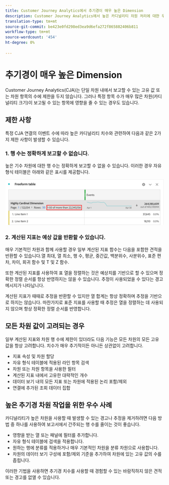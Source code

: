 ```yaml
---
title: Customer Journey Analytics에서 추기경이 매우 높은 Dimension
description: Customer Journey Analytics에서 높은 카디널리티 차원 처리에 대한 우수 사례를 설명합니다.
translation-type: tm+mt
source-git-commit: be423e0fd298ed3ea9d6efa272f865882406b811
workflow-type: tm+mt
source-wordcount: '454'
ht-degree: 0%

---
```



# 추기경이 매우 높은 Dimension

Customer Journey Analytics(CJA)는 단일 차원 내에서 보고할 수 있는 고유 값 또는 차원 항목의 수에 제한을 두지 않습니다. 그러나 특정 항목 수가 매우 많은 차원(카디널리티 크기)이 보고될 수 있는 항목에 영향을 줄 수 있는 경우도 있습니다.

## 제한 사항

특정 CJA 연결의 이벤트 수에 따라 높은 카디널리티 치수와 관련하여 다음과 같은 2가지 제한 사항이 발생할 수 있습니다.

### 1. 행 수는 정확하게 보고할 수 없습니다.

높은 기수 차원에 대한 행 수는 정확하게 보고할 수 없을 수 있습니다. 이러한 경우 자유 형식 테이블은 아래와 같은 표시를 제공합니다.

![](assets/high-cardinality.png)

### 2. 계산된 지표는 예상 값을 반환할 수 있습니다.

매우 기본적인 차원과 함께 사용할 경우 일부 계산된 지표 함수는 다음을 포함한 견적을 반환할 수 있습니다.열 최대, 열 최소, 행 수, 평균, 중간값, 백분위수, 사분위수, 표준 편차, 차이, 회귀 함수 및 T 및 Z 함수.

또한 계산된 지표를 사용하여 표 열을 정렬하는 것은 예상치를 기반으로 할 수 있으며 정확한 정렬 순서를 항상 반영하지는 않을 수 있습니다. 추정이 사용되었을 수 있다는 경고 메시지가 나타납니다.

계산된 지표가 때때로 추정을 반환할 수 있지만 열 합계는 항상 정확하며 추정을 기반으로 하지는 않습니다. 마찬가지로 표준 지표를 사용할 때 추정은 열을 정렬하는 데 사용되지 않으며 항상 정확한 정렬 순서를 반영합니다.

## 모든 차원 값이 고려되는 경우

일부 계산된 지표와 차원 행 수에 제한이 있더라도 다음 기능은 모든 차원의 모든 고유 값을 항상 고려합니다. 치수가 매우 추기적이든 아니든 상관없이 고려합니다.

* 지표 속성 및 차원 할당
* 자유 형식 테이블에 적용된 라인 항목 검색
* 차원 또는 차원 항목을 사용한 필터
* 계산된 지표 내에서 고유한 대략적인 개수
* 데이터 보기 내의 모든 지표 또는 차원에 적용된 논리 포함/제외
* 연결에 추가된 조회 데이터 집합

## 높은 추기경 차원 작업을 위한 우수 사례

카디널리티가 높은 차원을 사용할 때 발생할 수 있는 경고나 추정을 제거하려면 다음 방법 중 하나를 사용하여 보고서에서 간주되는 행 수를 줄이는 것이 좋습니다.

* 영향을 받는 열 또는 패널에 필터를 추가합니다.
* 자유 형식 테이블에 검색을 적용합니다.
* 원하는 행에 분류를 적용하거나 매우 기본적인 차원을 분류 차원으로 사용합니다.
* 차원의 데이터 보기 구성에 포함/제외 기준을 추가하여 차원에 있는 고유 값의 수를 좁힙니다.

이러한 기법을 사용하면 추기경 치수를 사용할 때 경험할 수 있는 바람직하지 않은 견적 또는 경고를 없앨 수 있습니다.
